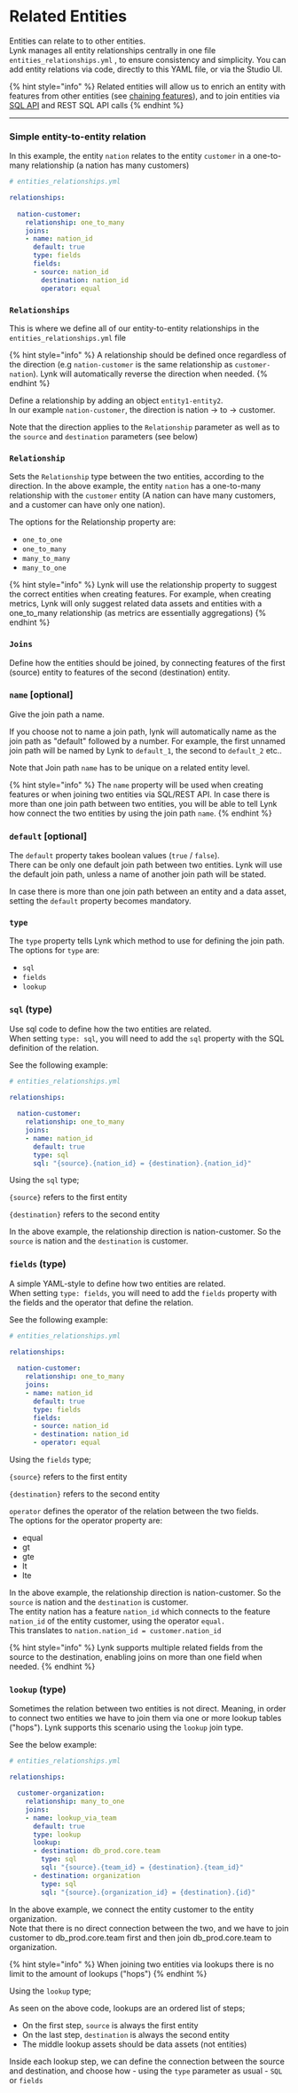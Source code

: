 # Related Entities

Entities can relate to to other entities.\
Lynk manages all entity relationships centrally in one file `entities_relationships.yml` , to ensure consistency and simplicity. You can add entity relations via code, directly to this YAML file, or via the Studio UI.

{% hint style="info" %}
Related entities will allow us to enrich an entity with features from other entities (see [chaining features](../chaining-features.md)), and to join entities via [SQL API](../../consume-and-apis/sql-api.md) and REST SQL API calls
{% endhint %}

***

### Simple entity-to-entity relation

In this example, the entity `nation` relates to the entity `customer` in a one-to-many relationship (a nation has many customers)

```yaml
# entities_relationships.yml

relationships:
  
  nation-customer:
    relationship: one_to_many
    joins:
    - name: nation_id
      default: true
      type: fields
      fields:
      - source: nation_id
        destination: nation_id
        operator: equal
```

### `Relationships`

This is where we define all of our entity-to-entity relationships in the `entities_relationships.yml` file

{% hint style="info" %}
A relationship should be defined once regardless of the direction (e.g `nation-customer` is the same relationship as `customer-nation`). Lynk will automatically reverse the direction when needed.
{% endhint %}

Define a relationship by adding an object `entity1-entity2`.\
In our example `nation-customer`, the direction is nation -> to -> customer.

Note that the direction applies to the `Relationship` parameter as well as to the `source` and `destination` parameters (see below)

### `Relationship`

Sets the `Relationship` type between the two entities, according to the direction. In the above example, the entity `nation` has a one-to-many relationship with the `customer` entity (A nation can have many customers, and a customer can have only one nation).

The options for the Relationship property are:

* `one_to_one`
* `one_to_many`
* `many_to_many`
* `many_to_one`

{% hint style="info" %}
Lynk will use the relationship property to suggest the correct entities when creating features. For example, when creating metrics, Lynk will only suggest related data assets and entities with a one\_to\_many relationship (as metrics are essentially aggregations)
{% endhint %}

### `Joins`

Define how the entities should be joined, by connecting features of the first (source) entity to features of the second (destination) entity.

### **`name` \[optional]**

Give the join path a name.

If you choose not to name a join path, lynk will automatically name as the join path as "default" followed by a number. For example, the first unnamed join path will be named by Lynk to `default_1`, the second to `default_2` etc..

Note that Join path `name` has to be unique on a related entity level.

{% hint style="info" %}
The `name` property will be used when creating features or when joining two entities via SQL/REST API. In case there is more than one join path between two entities, you will be able to tell Lynk how connect the two entities by using the join path `name`.
{% endhint %}

### **`default` \[optional]**

The `default` property takes boolean values (`true` / `false`).\
There can be only one default join path between two entities. Lynk will use the default join path, unless a name of another join path will be stated.

In case there is more than one join path between an entity and a data asset, setting the `default` property becomes mandatory.

### `type`

The `type` property tells Lynk which method to use for defining the join path.\
The options for `type` are:

* `sql`
* `fields`
* `lookup`

### `sql` (type)

Use sql code to define how the two entities are related.\
When setting `type: sql`, you will need to add the `sql` property with the SQL definition of the relation.

See the following example:

```yaml
# entities_relationships.yml

relationships:
  
  nation-customer:
    relationship: one_to_many
    joins:
    - name: nation_id
      default: true
      type: sql
      sql: "{source}.{nation_id} = {destination}.{nation_id}"
```

Using the `sql` type;

`{source}` refers to the first entity

`{destination}` refers to the second entity

In the above example, the relationship direction is nation-customer. So the `source` is nation and the `destination` is customer.

### `fields` (type)

A simple YAML-style to define how two entities are related.\
When setting `type: fields`, you will need to add the `fields` property with the fields and the operator that define the relation.

See the following example:

```yaml
# entities_relationships.yml

relationships:
  
  nation-customer:
    relationship: one_to_many
    joins:
    - name: nation_id
      default: true
      type: fields
      fields: 
      - source: nation_id
      - destination: nation_id
      - operator: equal
```

Using the `fields` type;

`{source}` refers to the first entity

`{destination}` refers to the second entity

`operator` defines the operator of the relation between the two fields.\
The options for the operator property are:

* equal
* gt
* gte
* lt
* lte

In the above example, the relationship direction is nation-customer. So the `source` is nation and the `destination` is customer.\
The entity nation has a feature `nation_id` which connects to the feature `nation_id` of the entity customer, using the operator `equal.`\
This translates to `nation.nation_id = customer.nation_id`

{% hint style="info" %}
Lynk supports multiple related fields from the source to the destination, enabling joins on more than one field when needed.
{% endhint %}

### `lookup` (type)

Sometimes the relation between two entities is not direct. Meaning, in order to connect two entities we have to join them via one or more lookup tables ("hops"). Lynk supports this scenario using the `lookup` join type.

See the below example:

```yaml
# entities_relationships.yml

relationships:

  customer-organization:
    relationship: many_to_one
    joins:
    - name: lookup_via_team
      default: true
      type: lookup
      lookup:
      - destination: db_prod.core.team
        type: sql
        sql: "{source}.{team_id} = {destination}.{team_id}"
      - destination: organization
        type: sql
        sql: "{source}.{organization_id} = {destination}.{id}"
```

In the above example, we connect the entity customer to the entity organization.\
Note that there is no direct connection between the two, and we have to join customer to db\_prod.core.team first and then join db\_prod.core.team to organization.

{% hint style="info" %}
When joining two entities via lookups there is no limit to the amount of lookups ("hops")
{% endhint %}

Using the `lookup` type;

As seen on the above code, lookups are an ordered list of steps;

* On the first step, `source` is always the first entity
* On the last step, `destination` is always the second entity
* The middle lookup assets should be data assets (not entities)

Inside each lookup step, we can define the connection between the source and destination, and choose how - using the `type` parameter as usual - `SQL` or `fields`
